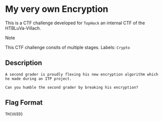 # My very own Encryption

This is a CTF challenge developed for `TopHack` an internal CTF of the HTBLuVa-Villach. <br/>

> [!NOTE]
> This CTF challenge consits of multiple stages.
> Labels: `Crypto`

## Description
```
A second grader is proudly flexing his new encryption algorithm which he made during an ITP project. 

Can you humble the second grader by breaking his encryption?
```

## Flag Format
```
TH{UUID}
```

